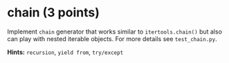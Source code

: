 # chain (3 points)

Implement `chain` generator that works similar to `itertools.chain()` but also
can play with nested iterable objects. For more details see `test_chain.py`. 

**Hints:** `recursion`, `yield from`, `try/except`